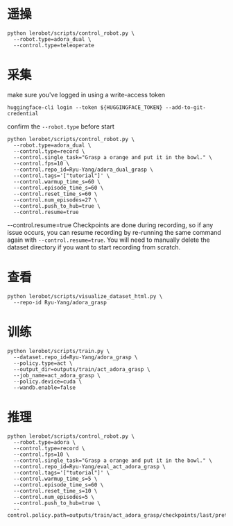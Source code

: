 # 遥操

```
python lerobot/scripts/control_robot.py \
  --robot.type=adora_dual \
  --control.type=teleoperate
```

# 采集


make sure you've logged in using a write-access token


```
huggingface-cli login --token ${HUGGINGFACE_TOKEN} --add-to-git-credential
```

confirm the `--robot.type` before start

```
python lerobot/scripts/control_robot.py \
  --robot.type=adora_dual \
  --control.type=record \
  --control.single_task="Grasp a orange and put it in the bowl." \
  --control.fps=10 \
  --control.repo_id=Ryu-Yang/adora_dual_grasp \
  --control.tags='["tutorial"]' \
  --control.warmup_time_s=60 \
  --control.episode_time_s=60 \
  --control.reset_time_s=60 \
  --control.num_episodes=27 \
  --control.push_to_hub=true \
  --control.resume=true

```
  --control.resume=true
Checkpoints are done during recording, so if any issue occurs, you can resume recording by re-running the same command again with `--control.resume=true`. You will need to manually delete the dataset directory if you want to start recording from scratch.

# 查看

```
python lerobot/scripts/visualize_dataset_html.py \
  --repo-id Ryu-Yang/adora_grasp
```

# 训练

```
python lerobot/scripts/train.py \
  --dataset.repo_id=Ryu-Yang/adora_grasp \
  --policy.type=act \
  --output_dir=outputs/train/act_adora_grasp \
  --job_name=act_adora_grasp \
  --policy.device=cuda \
  --wandb.enable=false
```

# 推理
```
python lerobot/scripts/control_robot.py \
  --robot.type=adora \
  --control.type=record \
  --control.fps=10 \
  --control.single_task="Grasp a orange and put it in the bowl." \
  --control.repo_id=Ryu-Yang/eval_act_adora_grasp \
  --control.tags='["tutorial"]' \
  --control.warmup_time_s=5 \
  --control.episode_time_s=60 \
  --control.reset_time_s=10 \
  --control.num_episodes=5 \
  --control.push_to_hub=true \
  --control.policy.path=outputs/train/act_adora_grasp/checkpoints/last/pretrained_model
```
